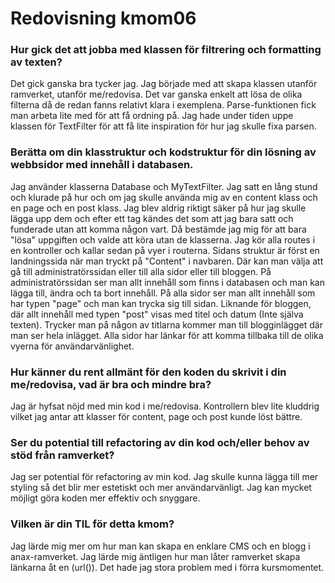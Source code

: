 ---
---
Redovisning kmom06
=========================

### Hur gick det att jobba med klassen för filtrering och formatting av texten?
Det gick ganska bra tycker jag. Jag började med att skapa klassen utanför ramverket, utanför me/redovisa. Det var ganska enkelt att lösa de olika filterna då de redan fanns relativt klara i exemplena. Parse-funktionen fick man arbeta lite med för att få ordning på. Jag hade under tiden uppe klassen för TextFilter för att få lite inspiration för hur jag skulle fixa parsen.

### Berätta om din klasstruktur och kodstruktur för din lösning av webbsidor med innehåll i databasen.
Jag använder klasserna Database och MyTextFilter. Jag satt en lång stund och klurade på hur och om jag skulle använda mig av en content klass och en page och en post klass. Jag blev aldrig riktigt säker på hur jag skulle lägga upp dem och efter ett tag kändes det som att jag bara satt och funderade utan att komma någon vart. Då bestämde jag mig för att bara "lösa" uppgiften och valde att köra utan de klasserna. Jag kör alla routes i en kontroller och kallar sedan på vyer i routerna. Sidans struktur är först en landningssida när man tryckt på "Content" i navbaren. Där kan man välja att gå till administratörssidan eller till alla sidor eller till bloggen. På administratörssidan ser man allt innehåll som finns i databasen och man kan lägga till, ändra och ta bort innehåll. På alla sidor ser man allt innehåll som har typen "page" och man kan trycka sig till sidan. Liknande för bloggen, där allt innehåll med typen "post" visas med titel och datum (Inte själva texten). Trycker man på någon av titlarna kommer man till blogginlägget där man ser hela inlägget. Alla sidor har länkar för att komma tillbaka till de olika vyerna för användarvänlighet.

### Hur känner du rent allmänt för den koden du skrivit i din me/redovisa, vad är bra och mindre bra?
Jag är hyfsat nöjd med min kod i me/redovisa. Kontrollern blev lite kluddrig vilket jag antar att klasser för content, page och post kunde löst bättre.


### Ser du potential till refactoring av din kod och/eller behov av stöd från ramverket?
Jag ser potential för refactoring av min kod. Jag skulle kunna lägga till mer styling så det blir mer estetiskt och mer användarvänligt. Jag kan mycket möjligt göra koden mer effektiv och snyggare.


### Vilken är din TIL för detta kmom?
Jag lärde mig mer om hur man kan skapa en enklare CMS och en blogg i anax-ramverket. Jag lärde mig äntligen hur man låter ramverket skapa länkarna åt en (url()). Det hade jag stora problem med i förra kursmomentet.
